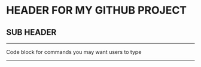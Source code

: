 # HEADER FOR MY GITHUB PROJECT

## SUB HEADER

***
Code block for commands you may want users to type
***
